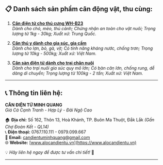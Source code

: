 ## 📋 Danh sách sản phẩm cân động vật, thu cùng:

1. [**Cân điện tử cho thú cưng WH-B23**](https://alocandientu.vn/san-pham/can-dong-vat-thu-cung)  
   *Dành cho chó, mèo, thú cảnh; Chứng nhận an toàn cho vật nuôi; Trọng lượng từ 1kg - 30kg; Xuất xứ: Trung Quốc.*

2. [**Cân thú y dành cho gia súc, gia cầm**](https://alocandientu.vn/san-pham/can-dong-vat-thu-cung)  
   *Dành cho lợn, bò, gà, vịt; Có tính năng kháng nước, chống trơn; Trọng lượng từ 10kg - 500kg; Xuất xứ: Việt Nam.*

3. [**Cân sàn điện tử dành cho trại chăn nuôi**](https://alocandientu.vn/san-pham/can-dong-vat-thu-cung)  
   *Dành cho trại nuôi gia súc quy mô lớn; Có bàn cân lớn, chống rung, dễ dàng di chuyển; Trọng lượng từ 100kg - 2 tấn; Xuất xứ: Việt Nam.*

---

## 📞 Thông tin liên hệ:

**CÂN ĐIỆN TỬ MINH QUANG**  
*Giá Cả Cạnh Tranh - Hợp Lý - Đãi Ngộ Cao*

🏠 **Địa chỉ:** Số 162, Thôn 13, Hoà Khánh, TP. Buôn Ma Thuột, Đắk Lắk *(Gần Chợ Đoàn Kết - QL14)*  
📞 **Điện thoại:** 0767.110.111 - 0979.099.667  
📧 **Email:** [candientuminhquang@gmail.com](mailto:candientuminhquang@gmail.com)  
🌐 **Website:** [www.alocandientu.vn](https://www.alocandientu.vn)  

💡 *Hãy liên hệ ngay để được tư vấn chi tiết!* 🚀

---

